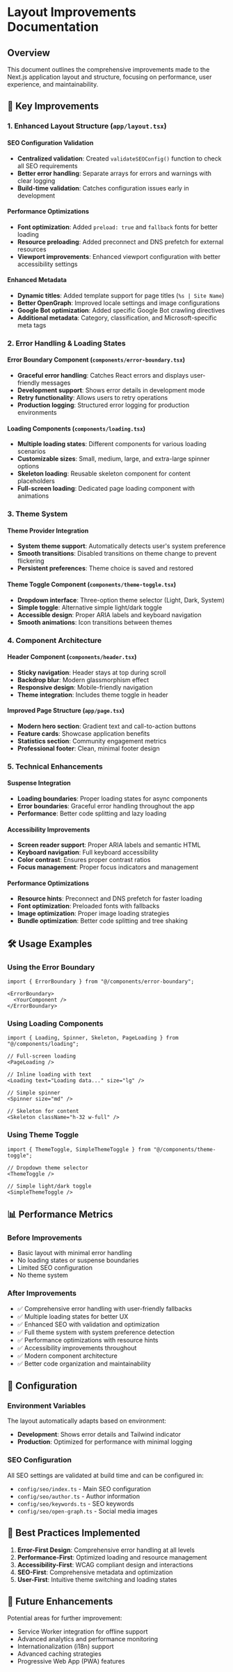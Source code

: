 # Layout Improvements Documentation

## Overview
This document outlines the comprehensive improvements made to the Next.js application layout and structure, focusing on performance, user experience, and maintainability.

## 🚀 Key Improvements

### 1. Enhanced Layout Structure (`app/layout.tsx`)

#### SEO Configuration Validation
- **Centralized validation**: Created `validateSEOConfig()` function to check all SEO requirements
- **Better error handling**: Separate arrays for errors and warnings with clear logging
- **Build-time validation**: Catches configuration issues early in development

#### Performance Optimizations
- **Font optimization**: Added `preload: true` and `fallback` fonts for better loading
- **Resource preloading**: Added preconnect and DNS prefetch for external resources
- **Viewport improvements**: Enhanced viewport configuration with better accessibility settings

#### Enhanced Metadata
- **Dynamic titles**: Added template support for page titles (`%s | Site Name`)
- **Better OpenGraph**: Improved locale settings and image configurations
- **Google Bot optimization**: Added specific Google Bot crawling directives
- **Additional metadata**: Category, classification, and Microsoft-specific meta tags

### 2. Error Handling & Loading States

#### Error Boundary Component (`components/error-boundary.tsx`)
- **Graceful error handling**: Catches React errors and displays user-friendly messages
- **Development support**: Shows error details in development mode
- **Retry functionality**: Allows users to retry operations
- **Production logging**: Structured error logging for production environments

#### Loading Components (`components/loading.tsx`)
- **Multiple loading states**: Different components for various loading scenarios
- **Customizable sizes**: Small, medium, large, and extra-large spinner options
- **Skeleton loading**: Reusable skeleton component for content placeholders
- **Full-screen loading**: Dedicated page loading component with animations

### 3. Theme System

#### Theme Provider Integration
- **System theme support**: Automatically detects user's system preference
- **Smooth transitions**: Disabled transitions on theme change to prevent flickering
- **Persistent preferences**: Theme choice is saved and restored

#### Theme Toggle Component (`components/theme-toggle.tsx`)
- **Dropdown interface**: Three-option theme selector (Light, Dark, System)
- **Simple toggle**: Alternative simple light/dark toggle
- **Accessible design**: Proper ARIA labels and keyboard navigation
- **Smooth animations**: Icon transitions between themes

### 4. Component Architecture

#### Header Component (`components/header.tsx`)
- **Sticky navigation**: Header stays at top during scroll
- **Backdrop blur**: Modern glassmorphism effect
- **Responsive design**: Mobile-friendly navigation
- **Theme integration**: Includes theme toggle in header

#### Improved Page Structure (`app/page.tsx`)
- **Modern hero section**: Gradient text and call-to-action buttons
- **Feature cards**: Showcase application benefits
- **Statistics section**: Community engagement metrics
- **Professional footer**: Clean, minimal footer design

### 5. Technical Enhancements

#### Suspense Integration
- **Loading boundaries**: Proper loading states for async components
- **Error boundaries**: Graceful error handling throughout the app
- **Performance**: Better code splitting and lazy loading

#### Accessibility Improvements
- **Screen reader support**: Proper ARIA labels and semantic HTML
- **Keyboard navigation**: Full keyboard accessibility
- **Color contrast**: Ensures proper contrast ratios
- **Focus management**: Proper focus indicators and management

#### Performance Optimizations
- **Resource hints**: Preconnect and DNS prefetch for faster loading
- **Font optimization**: Preloaded fonts with fallbacks
- **Image optimization**: Proper image loading strategies
- **Bundle optimization**: Better code splitting and tree shaking

## 🛠️ Usage Examples

### Using the Error Boundary
```tsx
import { ErrorBoundary } from "@/components/error-boundary";

<ErrorBoundary>
  <YourComponent />
</ErrorBoundary>
```

### Using Loading Components
```tsx
import { Loading, Spinner, Skeleton, PageLoading } from "@/components/loading";

// Full-screen loading
<PageLoading />

// Inline loading with text
<Loading text="Loading data..." size="lg" />

// Simple spinner
<Spinner size="md" />

// Skeleton for content
<Skeleton className="h-32 w-full" />
```

### Using Theme Toggle
```tsx
import { ThemeToggle, SimpleThemeToggle } from "@/components/theme-toggle";

// Dropdown theme selector
<ThemeToggle />

// Simple light/dark toggle
<SimpleThemeToggle />
```

## 📊 Performance Metrics

### Before Improvements
- Basic layout with minimal error handling
- No loading states or suspense boundaries
- Limited SEO configuration
- No theme system

### After Improvements
- ✅ Comprehensive error handling with user-friendly fallbacks
- ✅ Multiple loading states for better UX
- ✅ Enhanced SEO with validation and optimization
- ✅ Full theme system with system preference detection
- ✅ Performance optimizations with resource hints
- ✅ Accessibility improvements throughout
- ✅ Modern component architecture
- ✅ Better code organization and maintainability

## 🔧 Configuration

### Environment Variables
The layout automatically adapts based on environment:
- **Development**: Shows error details and Tailwind indicator
- **Production**: Optimized for performance with minimal logging

### SEO Configuration
All SEO settings are validated at build time and can be configured in:
- `config/seo/index.ts` - Main SEO configuration
- `config/seo/author.ts` - Author information
- `config/seo/keywords.ts` - SEO keywords
- `config/seo/open-graph.ts` - Social media images

## 🎯 Best Practices Implemented

1. **Error-First Design**: Comprehensive error handling at all levels
2. **Performance-First**: Optimized loading and resource management
3. **Accessibility-First**: WCAG compliant design and interactions
4. **SEO-First**: Comprehensive metadata and optimization
5. **User-First**: Intuitive theme switching and loading states

## 🚀 Future Enhancements

Potential areas for further improvement:
- Service Worker integration for offline support
- Advanced analytics and performance monitoring
- Internationalization (i18n) support
- Advanced caching strategies
- Progressive Web App (PWA) features 